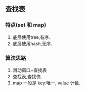 ## 查找表
### 特点(set 和 map)
1. 底层使用tree,有序.
2. 底层使用hash,无序.
### 算法思路
1. 滑动窗口+查找表
2. 查找表,查找快.
3. map 一般是 key:唯一, value 计数.